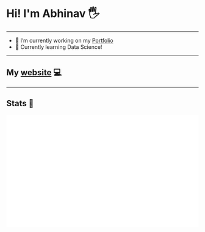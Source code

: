 # Hi! I'm Abhinav :raised_hand_with_fingers_splayed:

---

- 🔭 I’m currently working on my [Portfolio](https://blacksmithop.github.io/Portfolio/)
- 🧪 Currently learning Data Science!

---

 ## My [website](https://abhinav.page/) :computer:

---

## Stats :page_with_curl:
![](https://raw.githubusercontent.com/blacksmithop/github-stats/master/generated/overview.svg#gh-dark-mode-only)
